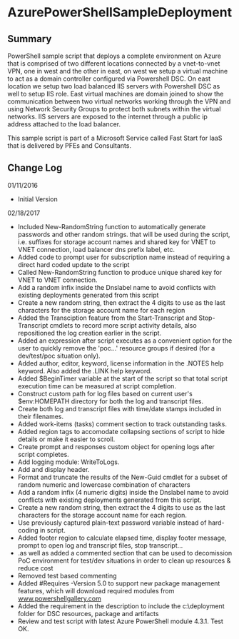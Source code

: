 # AzurePowerShellSampleDeployment

## Summary

PowerShell sample script that deploys a complete environment on Azure that is comprised of two different locations connected by a vnet-to-vnet VPN, one in west and the other in east, on west we setup a virtual machine to act as a domain controller configured via Powershell DSC. On east location we setup two load balanced IIS servers with Powershell DSC as well to setup IIS role. East virtual machines are domain joined to show the communication between two virtual networks working through the VPN and using Network Security Groups to protect both subnets within the virtual networks. IIS servers are exposed to the internet through a public ip address attached to the load balancer.

This sample script is part of a Microsoft Service called Fast Start for IaaS that is delivered by PFEs and Consultants.

## Change Log

01/11/2016
* Initial Version

02/18/2017
* Included New-RandomString function to automatically generate passwords and other random strings. that will be used during the script, i.e. suffixes for storage account names and shared key for VNET to VNET connection, load balancer dns prefix label, etc.
* Added code to prompt user for subscription name instead of requiring a direct hard coded update to the script
* Called New-RandomString function to produce unique shared key for VNET to VNET connection.
* Add a random infix inside the Dnslabel name to avoid conflicts with existing deployments generated from this script
* Create a new random string, then extract the 4 digits to use as the last characters for the storage account name for each region
* Added the Transciption feature from the Start-Transcript and Stop-Transcript cmdlets to record more script activity details, also repositioned the log creation earlier in the script.
* Added an expression after script executes as a convenient option for the user to quickly remove the 'poc...' resource groups if desired (for a dev/test/poc situation only).
* Added author, editor, keyword, license information in the .NOTES help keyword. Also added the .LINK help keyword.
* Added $BeginTimer variable at the start of the script so that total script execution time can be measured at script completion.
* Construct custom path for log files based on current user's $env:HOMEPATH directory for both the log and transcript files.
* Create both log and transcript files with time/date stamps included in their filenames.
* Added work-items (tasks) comment section to track outstanding tasks.
* Added region tags to accomodate collapsing sections of script to hide details or make it easier to scroll.
* Create prompt and responses custom object for opening logs after script completes.
* Add logging module: WriteToLogs.
* Add and display header.
* Format and truncate the results of the New-Guid cmdlet for a subset of random numeric and lowercase combination of characters
* Add a random infix (4 numeric digits) inside the Dnslabel name to avoid conflicts with existing deployments generated from this script. 
* Create a new random string, then extract the 4 digits to use as the last characters for the storage account name for each region.
* Use previously captured plain-text password variable instead of hard-coding in script.
* Added footer region to calculate elapsed time, display footer message, prompt to open log and transcript files, stop transcript...
* .as well as added a commented section that can be used to decomission PoC environment for test/dev situations in order to clean up resources & reduce cost
* Removed test based commenting
* Added #Requires -Version 5.0 to support new package management features, which will download required modules from www.powershellgallery.com
* Added the requirement in the description to include the c:\deployment folder for DSC resources, package and artifacts
* Review and test script with latest Azure PowerShell module 4.3.1. Test OK.